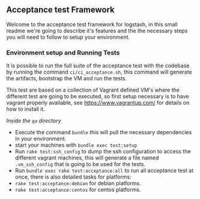 ## Acceptance test Framework

Welcome to the acceptance test framework for logstash, in this small
readme we're going to describe it's features and the the necessary steps you will need to
follow to setup your environment.

### Environment setup and Running Tests

It is possible to run the full suite of the acceptance test with the codebase by 
running the command `ci/ci_acceptance.sh`, this command will generate the artifacts, bootstrap
the VM and run the tests.


This test are based on a collection of Vagrant defined VM's where the
different test are going to be executed, so first setup necessary is to
have vagrant properly available, see https://www.vagrantup.com/ for
details on how to install it.

_Inside the `qa` directory_

* Execute the command `bundle` this will pull the necessary dependencies in your environment.
* start your machines with `bundle exec test:setup`
* Run `rake test:ssh_config` to dump the ssh configuration to access the different vagrant machines, this will generate a file named `.vm_ssh_config` that is going to be used for the tests.
* Run `bundle exec rake test:acceptance:all` to run all acceptance test
  at once, there is also detailed tasks for platforms:
 * `rake test:acceptance:debian` for debian platforms.
 * `rake test:acceptance:centos` for centos platforms.
